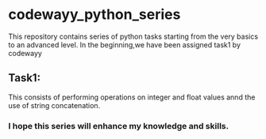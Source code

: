 # codewayy_python_series
This repository contains series of python tasks starting from the very basics
to an advanced level.
In the beginning,we have been assigned task1 by codewayy
## Task1:
This consists of performing operations on integer and float values annd the use of string concatenation.
### I hope this series will enhance my knowledge and skills.
